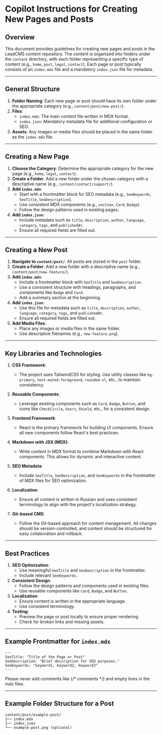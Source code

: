 # Copilot Instructions for Creating New Pages and Posts

## Overview
This document provides guidelines for creating new pages and posts in the LeadCMS content repository. The content is organized into folders under the `content` directory, with each folder representing a specific type of content (e.g., `home`, `post`, `legal`, `contact`). Each page or post typically consists of an `index.mdx` file and a mandatory `index.json` file for metadata.

---

## General Structure
1. **Folder Naming**: Each new page or post should have its own folder under the appropriate category (e.g., `content/post/new-post/`).
2. **Files**:
   - `index.mdx`: The main content file written in MDX format.
   - `index.json`: Mandatory metadata file for additional configuration or SEO.
3. **Assets**: Any images or media files should be placed in the same folder as the `index.mdx` file.

---

## Creating a New Page
1. **Choose the Category**: Determine the appropriate category for the new page (e.g., `home`, `legal`, `contact`).
2. **Create a Folder**: Add a new folder under the chosen category with a descriptive name (e.g., `content/contact/support/`).
3. **Add `index.mdx`**:
   - Start with a frontmatter block for SEO metadata (e.g., `SeoKeywords`, `SeoTitle`, `SeoDescription`).
   - Use consistent MDX components (e.g., `section`, `Card`, `Badge`).
   - Follow the design patterns used in existing pages.
4. **Add `index.json`**:
   - Include metadata such as `title`, `description`, `author`, `language`, `category`, `tags`, and `publishedAt`.
   - Ensure all required fields are filled out.

---

## Creating a New Post
1. **Navigate to `content/post/`**: All posts are stored in the `post` folder.
2. **Create a Folder**: Add a new folder with a descriptive name (e.g., `content/post/new-feature/`).
3. **Add `index.mdx`**:
   - Include a frontmatter block with `SeoTitle` and `SeoDescription`.
   - Use a consistent structure with headings, paragraphs, and components like `Badge` and `Card`.
   - Add a summary section at the beginning.
4. **Add `index.json`**:
   - Use this file for metadata such as `title`, `description`, `author`, `language`, `category`, `tags`, and `publishedAt`.
   - Ensure all required fields are filled out.
5. **Add Media Files**:
   - Place any images or media files in the same folder.
   - Use descriptive filenames (e.g., `new-feature.png`).

---

## Key Libraries and Technologies
1. **CSS Framework**:
   - The project uses TailwindCSS for styling. Use utility classes like `bg-primary`, `text-muted-foreground`, `rounded-xl`, etc., to maintain consistency.

2. **Reusable Components**:
   - Leverage existing components such as `Card`, `Badge`, `Button`, and icons like `CheckCircle`, `Users`, `Shield`, etc., for a consistent design.

3. **Frontend Framework**:
   - React is the primary framework for building UI components. Ensure all new components follow React's best practices.

4. **Markdown with JSX (MDX)**:
   - Write content in MDX format to combine Markdown with React components. This allows for dynamic and interactive content.

5. **SEO Metadata**:
   - Include `SeoTitle`, `SeoDescription`, and `SeoKeywords` in the frontmatter of MDX files for SEO optimization.

6. **Localization**:
   - Ensure all content is written in Russian and uses consistent terminology to align with the project's localization strategy.

7. **Git-based CMS**:
   - Follow the Git-based approach for content management. All changes should be version-controlled, and content should be structured for easy collaboration and rollback.

---

## Best Practices
1. **SEO Optimization**:
   - Use meaningful `SeoTitle` and `SeoDescription` in the frontmatter.
   - Include relevant `SeoKeywords`.
2. **Consistent Design**:
   - Follow the design patterns and components used in existing files.
   - Use reusable components like `Card`, `Badge`, and `Button`.
3. **Localization**:
   - Ensure content is written in the appropriate language.
   - Use consistent terminology.
4. **Testing**:
   - Preview the page or post locally to ensure proper rendering.
   - Check for broken links and missing assets.

---

## Example Frontmatter for `index.mdx`
```mdx
---
SeoTitle: "Title of the Page or Post"
SeoDescription: "Brief description for SEO purposes."
SeoKeywords: "keyword1, keyword2, keyword3"
---
```

Please never add comments like {/* comments */} and empty lines in the mdx files.

---

## Example Folder Structure for a Post
```
content/post/example-post/
├── index.mdx
├── index.json
└── example-post.png (optional)
```